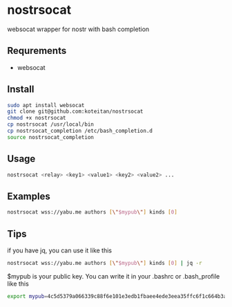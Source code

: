 # nostrsocat
websocat wrapper for nostr with bash completion

## Requrements
- websocat

## Install
```bash
sudo apt install websocat
git clone git@github.com:koteitan/nostrsocat
chmod +x nostrsocat
cp nostrsocat /usr/local/bin
cp nostrsocat_completion /etc/bash_completion.d
source nostrsocat_completion
```

## Usage
```bash
nostrsocat <relay> <key1> <value1> <key2> <value2> ...
```

## Examples
```bash
nostrsocat wss://yabu.me authors [\"$mypub\"] kinds [0]
```

## Tips
if you have jq, you can use it like this
```bash
nostrsocat wss://yabu.me authors [\"$mypub\"] kinds [0] | jq -r
```

\$mypub is your public key. You can write it in your .bashrc or .bash_profile like this
```bash
export mypub=4c5d5379a066339c88f6e101e3edb1fbaee4ede3eea35ffc6f1c664b3a4383ee
```

